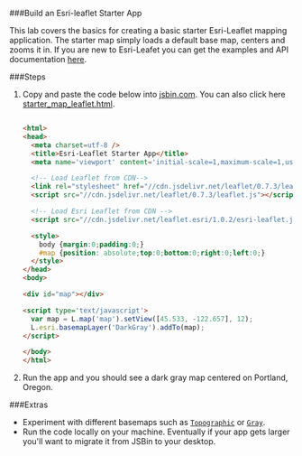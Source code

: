 ###Build an Esri-leaflet Starter App

This lab covers the basics for creating a basic starter Esri-Leaflet mapping application.
The starter map simply loads a default base map, centers and zooms it in.
If you are new to Esri-Leafet you can get the examples and API documentation [here](http://esri.github.io/esri-leaflet/examples/).

###Steps

1. Copy and paste the code below into [jsbin.com](http://jsbin.com). You can also click here [starter_map_leaflet.html](src/starter_map_leaflet.html).

    ```html

    <html>
    <head>
      <meta charset=utf-8 />
      <title>Esri-Leaflet Starter App</title>
      <meta name='viewport' content='initial-scale=1,maximum-scale=1,user-scalable=no' />

      <!-- Load Leaflet from CDN-->
      <link rel="stylesheet" href="//cdn.jsdelivr.net/leaflet/0.7.3/leaflet.css" />
      <script src="//cdn.jsdelivr.net/leaflet/0.7.3/leaflet.js"></script>

      <!-- Load Esri Leaflet from CDN -->
      <script src="//cdn.jsdelivr.net/leaflet.esri/1.0.2/esri-leaflet.js"></script>

      <style>
        body {margin:0;padding:0;}
        #map {position: absolute;top:0;bottom:0;right:0;left:0;}
      </style>
    </head>
    <body>

    <div id="map"></div>

    <script type='text/javascript'>
      var map = L.map('map').setView([45.533, -122.657], 12);
      L.esri.basemapLayer('DarkGray').addTo(map);
    </script>

    </body>
    </html>

    ```

2. Run the app and you should see a dark gray map centered on Portland, Oregon.

###Extras

* Experiment with different basemaps such as [`Topographic`](http://esri.github.io/esri-leaflet/api-reference/layers/basemap-layer.html) or [`Gray`](http://esri.github.io/esri-leaflet/api-reference/layers/basemap-layer.html).
* Run the code locally on your machine. Eventually if your app gets larger you'll want to migrate it from JSBin to your desktop.
